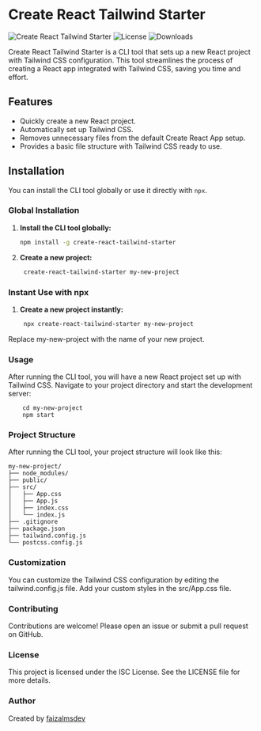 # Create React Tailwind Starter

![Create React Tailwind Starter](https://img.shields.io/npm/v/create-react-tailwind-starter.svg)
![License](https://img.shields.io/npm/l/create-react-tailwind-starter.svg)
![Downloads](https://img.shields.io/npm/dt/create-react-tailwind-starter.svg)

Create React Tailwind Starter is a CLI tool that sets up a new React project with Tailwind CSS configuration. This tool streamlines the process of creating a React app integrated with Tailwind CSS, saving you time and effort.

## Features

- Quickly create a new React project.
- Automatically set up Tailwind CSS.
- Removes unnecessary files from the default Create React App setup.
- Provides a basic file structure with Tailwind CSS ready to use.

## Installation

You can install the CLI tool globally or use it directly with `npx`.

### Global Installation

1. **Install the CLI tool globally:**

   ```bash
   npm install -g create-react-tailwind-starter

2. **Create a new project:**

   ```bash
    create-react-tailwind-starter my-new-project

### Instant Use with npx

1. **Create a new project instantly:**

   ```bash
    npx create-react-tailwind-starter my-new-project

Replace my-new-project with the name of your new project.

### Usage

After running the CLI tool, you will have a new React project set up with Tailwind CSS. Navigate to your project directory and start the development server:

        cd my-new-project
        npm start

### Project Structure

After running the CLI tool, your project structure will look like this:

    my-new-project/
    ├── node_modules/
    ├── public/
    ├── src/
    │   ├── App.css
    │   ├── App.js
    │   ├── index.css
    │   └── index.js
    ├── .gitignore
    ├── package.json
    ├── tailwind.config.js
    └── postcss.config.js

### Customization
You can customize the Tailwind CSS configuration by editing the tailwind.config.js file. Add your custom styles in the src/App.css file.

### Contributing
Contributions are welcome! Please open an issue or submit a pull request on GitHub.

### License
This project is licensed under the ISC License. See the LICENSE file for more details.

### Author
Created by <a href="https://github.com/faizalmsdev">faizalmsdev</a> 
